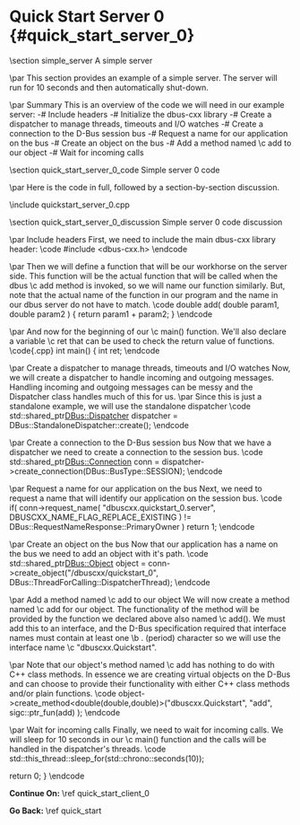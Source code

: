 Quick Start Server 0 {#quick_start_server_0}
==

\section simple_server A simple server

\par
This section provides an example of a simple server. The server will run
for 10 seconds and then automatically shut-down.

\par Summary
This is an overview of the code we will need in our example server:
-# Include headers
-# Initialize the dbus-cxx library
-# Create a dispatcher to manage threads, timeouts and I/O watches
-# Create a connection to the D-Bus session bus
-# Request a name for our application on the bus
-# Create an object on the bus
-# Add a method named \c add to our object
-# Wait for incoming calls

\section quick_start_server_0_code Simple server 0 code

\par
Here is the code in full, followed by a section-by-section discussion.

\include quickstart_server_0.cpp

\section quick_start_server_0_discussion Simple server 0 code discussion

\par Include headers
First, we need to include the main dbus-cxx library header:
\code
#include <dbus-cxx.h>
\endcode

\par
Then we will define a function that will be our workhorse on the server side.
This function will be the actual function that will be called when the dbus
\c add method is invoked, so we will name our function similarly. But, note
that the actual name of the function in our program and the name in our
dbus server do not have to match.
\code double add( double param1, double param2 )      { return param1 + param2; } \endcode

\par
And now for the beginning of our \c main() function. We'll also declare a
variable \c ret that can be used to check the return value of functions.
\code{.cpp}
int main()
{
  int ret;
\endcode

\par Create a dispatcher to manage threads, timeouts and I/O watches
Now, we will create a dispatcher to handle incoming and outgoing messages.
Handling incoming and outgoing messages can be messy and the Dispatcher
class handles much of this for us.
\par Since this is just a standalone example, we will use the standalone dispatcher
\code std::shared_ptr<DBus::Dispatcher> dispatcher = DBus::StandaloneDispatcher::create(); \endcode

\par Create a connection to the D-Bus session bus
Now that we have a dispatcher we need to create a connection to the session bus.
\code std::shared_ptr<DBus::Connection> conn = dispatcher->create_connection(DBus::BusType::SESSION); \endcode

\par Request a name for our application on the bus
Next, we need to request a name that will identify our application on the
session bus.
\code
  if( conn->request_name( "dbuscxx.quickstart_0.server", DBUSCXX_NAME_FLAG_REPLACE_EXISTING ) != DBus::RequestNameResponse::PrimaryOwner )
      return 1;
\endcode

\par Create an object on the bus
Now that our application has a name on the bus we need to add an object with
it's path.
\code std::shared_ptr<DBus::Object> object = conn->create_object("/dbuscxx/quickstart_0", DBus::ThreadForCalling::DispatcherThread); \endcode

\par Add a method named \c add to our object
We will now create a method named \c add for our object. The functionality
of the method will be provided by the function we declared above also named
\c add(). We must add this to an interface, and the D-Bus specification
required that interface names must contain at least one \b . (period)
character so we will use the interface name \c "dbuscxx.Quickstart".

\par
Note that our object's method named \c add has nothing to do with C++
class methods. In essence we are creating virtual objects on the D-Bus
and can choose to provide their functionality with either C++ class methods
and/or plain functions.
\code object->create_method<double(double,double)>("dbuscxx.Quickstart", "add", sigc::ptr_fun(add) ); \endcode

\par Wait for incoming calls
Finally, we need to wait for incoming calls. We will sleep for 10 seconds in
our \c main() function and the calls will be handled in the dispatcher's
threads.
\code
  std::this_thread::sleep_for(std::chrono::seconds(10));
  
  return 0;
}
\endcode

<b>Continue On:</b> \ref quick_start_client_0

<b>Go Back:</b> \ref quick_start
